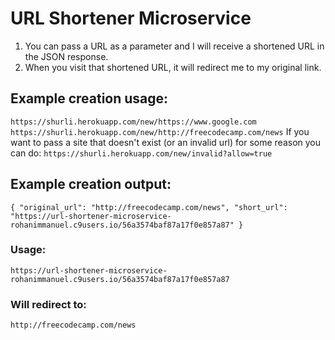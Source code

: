 # URL Shortener Microservice

1. You can pass a URL as a parameter and I will receive a shortened URL in the JSON response.
2. When you visit that shortened URL, it will redirect me to my original link.

## Example creation usage:
`https://shurli.herokuapp.com/new/https://www.google.com`
`https://shurli.herokuapp.com/new/http://freecodecamp.com/news`
If you want to pass a site that doesn't exist (or an invalid url) for some reason you can do:
`https://shurli.herokuapp.com/new/invalid?allow=true`
## Example creation output:
`{ "original_url": "http://freecodecamp.com/news", "short_url": "https://url-shortener-microservice-rohanimmanuel.c9users.io/56a3574baf87a17f0e857a87" }`

### Usage:
`https://url-shortener-microservice-rohanimmanuel.c9users.io/56a3574baf87a17f0e857a87`
### Will redirect to:
`http://freecodecamp.com/news`